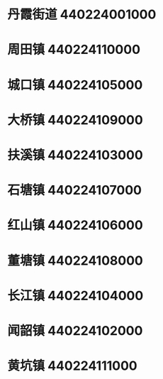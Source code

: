 # 丹霞街道 440224001000
# 周田镇 440224110000
# 城口镇 440224105000
# 大桥镇 440224109000
# 扶溪镇 440224103000
# 石塘镇 440224107000
# 红山镇 440224106000
# 董塘镇 440224108000
# 长江镇 440224104000
# 闻韶镇 440224102000
# 黄坑镇 440224111000
